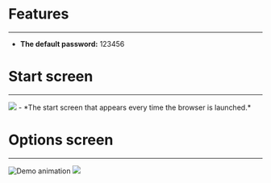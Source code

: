 # Features
---
 - **The default password:** 123456


# Start screen
---
<img src="https://streamable.com/o49twc">
 - *The start screen that appears every time the browser is launched.*


# Options screen
---
![Demo animation](https://streamable.com/gc26ry)
<img src="https://streamable.com/wj7sx4">

